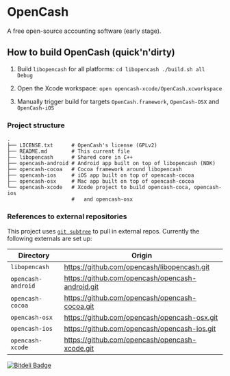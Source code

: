 # OpenCash

A free open-source accounting software (early stage).

## How to build OpenCash (quick'n'dirty)

1. Build `libopencash` for all platforms:
       ```
cd libopencash
./build.sh all Debug
       ```

2. Open the Xcode workspace:
       ```
open opencash-xcode/OpenCash.xcworkspace
       ```

3. Manually trigger build for targets `OpenCash.framework`, `OpenCash-OSX` and `OpenCash-iOS`

### Project structure

```
.
├── LICENSE.txt      # OpenCash's license (GPLv2)
├── README.md        # This current file
├── libopencash      # Shared core in C++
├── opencash-android # Android app built on top of libopencash (NDK)
├── opencash-cocoa   # Cocoa framework around libopencash
├── opencash-ios     # iOS app built on top of opencash-cocoa
├── opencash-osx     # Mac app built on top of opencash-cocoa
└── opencash-xcode   # Xcode project to build opencash-coca, opencash-ios
                     #   and opencash-osx
```

### References to external repositories

This project uses [`git subtree`](https://github.com/git/git/blob/master/contrib/subtree/git-subtree.txt) to pull in external repos. Currently the following externals are set up:

| Directory     | Origin |
|---------------|--------|
| `libopencash` | https://github.com/opencash/libopencash.git |
| `opencash-android` | https://github.com/opencash/opencash-android.git |
| `opencash-cocoa` | https://github.com/opencash/opencash-cocoa.git |
| `opencash-osx` | https://github.com/opencash/opencash-osx.git |
| `opencash-ios` | https://github.com/opencash/opencash-ios.git |
| `opencash-xcode` | https://github.com/opencash/opencash-xcode.git |

[![Bitdeli Badge](https://d2weczhvl823v0.cloudfront.net/opencash/opencash/trend.png)](https://bitdeli.com/free "Bitdeli Badge")
